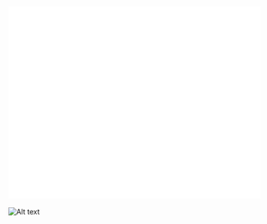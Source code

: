 ![Metrics](https://raw.githubusercontent.com/JhonatanMotaDev/JhonatanMotaDev/main/github-metrics.svg)
 
![Alt text]([image-url "Optional title](https://github.com/lowlighter/metrics/blob/examples/metrics.plugin.isocalendar.fullyear.svg)")
